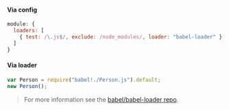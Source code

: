 #### Via config

```js
module: {
  loaders: [
    { test: /\.js$/, exclude: /node_modules/, loader: "babel-loader" }
  ]
}
```

#### Via loader

```js
var Person = require("babel!./Person.js").default;
new Person();
```

<blockquote class="babel-callout babel-callout-info">
  <p>
    For more information see the <a href="https://github.com/babel/babel-loader">babel/babel-loader repo</a>.
  </p>
</blockquote>
